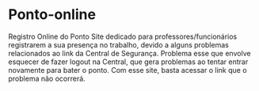 # Ponto-online
Registro Online do Ponto
Site dedicado para professores/funcionários registrarem a sua presença no trabalho, 
devido a alguns problemas relacionados ao link da Central de Segurança. Problema esse
que envolve esquecer de fazer logout na Central, que gera problemas ao tentar entrar 
novamente para bater o ponto. Com esse site, basta acessar o link que o problema não ocorrerá.
